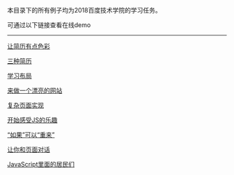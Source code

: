 本目录下的所有例子均为2018百度技术学院的学习任务。

可通过以下链接查看在线demo
<hr>

[让简历有点色彩](https://hydesmond.github.io/ife.baidu/Day3/index.html)
<br>

[三种简历](https://hydesmond.github.io/ife.baidu/Day5/index.html)
<br>

[学习布局](https://hydesmond.github.io/ife.baidu/Day7/index.html)
<br>

[来做一个漂亮的网站](https://hydesmond.github.io/ife.baidu/Day0911/index.html)

[复杂页面实现](https://hydesmond.github.io/ife.baidu/day12/index.html)

[开始感受JS的乐趣](https://hydesmond.github.io/ife.baidu/Day13/index.html)

[“如果”可以“重来”](https://hydesmond.github.io/ife.baidu/Day14/index.html)

[让你和页面对话](https://hydesmond.github.io/ife.baidu/Day20/index.html)

[JavaScript里面的居民们](https://hydesmond.github.io/ife.baidu/Day22/index.html)
